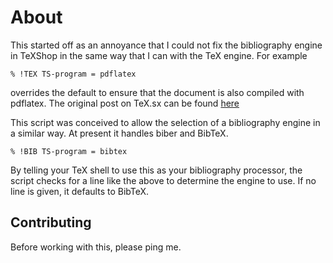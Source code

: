 # About

This started off as an annoyance that I could not fix the bibliography engine
in TeXShop in the same way that I can with the TeX engine. For example

`% !TEX TS-program = pdflatex`

overrides the default to ensure that the document is also compiled with 
pdflatex. The original post on TeX.sx can be found [here](http://tex.stackexchange.com/q/38348/9043)

This script was conceived to allow the selection of a bibliography engine
in a similar way. At present it handles biber and BibTeX.

`% !BIB TS-program = bibtex`

By telling your TeX shell to use this as your bibliography processor, the script
checks for a line like the above to determine the engine to use. If no line is
given, it defaults to BibTeX.

## Contributing

Before working with this, please ping me.
